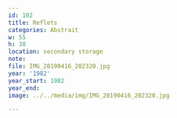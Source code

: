 ```yaml
---
id: 102
title: Reflets
categories: Abstrait
w: 55
h: 38
location: secondary storage
note:
file: IMG_20190416_202320.jpg
year: '1982'
year_start: 1982
year_end:
image: ../../media/img/IMG_20190416_202320.jpg

---
```

